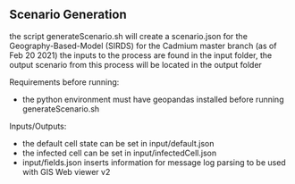 ## Scenario Generation

the script generateScenario.sh will create a scenario.json for the Geography-Based-Model (SIRDS) for the Cadmium master branch (as of Feb 20 2021)
the inputs to the process are found in the input folder, the output scenario from this process will be located in the output folder

Requirements before running:
- the python environment must have geopandas installed before running generateScenario.sh

Inputs/Outputs:
- the default cell state can be set in input/default.json
- the infected cell can be set in input/infectedCell.json
- input/fields.json inserts information for message log parsing to be used with GIS Web viewer v2

